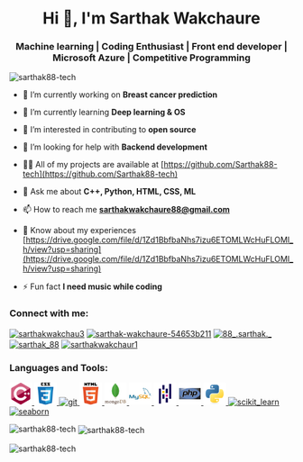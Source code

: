 <h1 align="center">Hi 👋, I'm Sarthak Wakchaure</h1>
<h3 align="center">Machine learning | Coding Enthusiast | Front end developer | Microsoft Azure | Competitive Programming</h3>

<p align="left"> <img src="https://komarev.com/ghpvc/?username=sarthak88-tech&label=Profile%20views&color=0e75b6&style=flat" alt="sarthak88-tech" /> </p>

- 🔭 I’m currently working on **Breast cancer prediction**

- 🌱 I’m currently learning **Deep learning & OS**

- 👯 I’m interested in contributing to **open source**

- 🤝 I’m looking for help with **Backend development**

- 👨‍💻 All of my projects are available at [https://github.com/Sarthak88-tech](https://github.com/Sarthak88-tech)

- 💬 Ask me about **C++, Python, HTML, CSS, ML**

- 📫 How to reach me **sarthakwakchaure88@gmail.com**

- 📄 Know about my experiences [https://drive.google.com/file/d/1Zd1BbfbaNhs7izu6ETOMLWcHuFLOMI_h/view?usp=sharing](https://drive.google.com/file/d/1Zd1BbfbaNhs7izu6ETOMLWcHuFLOMI_h/view?usp=sharing)

- ⚡ Fun fact **I need music while coding**

<h3 align="left">Connect with me:</h3>
<p align="left">
<a href="https://twitter.com/sarthakwakchau3" target="blank"><img align="center" src="https://raw.githubusercontent.com/rahuldkjain/github-profile-readme-generator/master/src/images/icons/Social/twitter.svg" alt="sarthakwakchau3" height="30" width="40" /></a>
<a href="https://linkedin.com/in/sarthak-wakchaure-54653b211" target="blank"><img align="center" src="https://raw.githubusercontent.com/rahuldkjain/github-profile-readme-generator/master/src/images/icons/Social/linked-in-alt.svg" alt="sarthak-wakchaure-54653b211" height="30" width="40" /></a>
<a href="https://instagram.com/88_.sarthak._" target="blank"><img align="center" src="https://raw.githubusercontent.com/rahuldkjain/github-profile-readme-generator/master/src/images/icons/Social/instagram.svg" alt="88_.sarthak._" height="30" width="40" /></a>
<a href="https://www.codechef.com/users/sarthak_88" target="blank"><img align="center" src="https://cdn.jsdelivr.net/npm/simple-icons@3.1.0/icons/codechef.svg" alt="sarthak_88" height="30" width="40" /></a>
<a href="https://www.hackerrank.com/sarthakwakchaur1" target="blank"><img align="center" src="https://raw.githubusercontent.com/rahuldkjain/github-profile-readme-generator/master/src/images/icons/Social/hackerrank.svg" alt="sarthakwakchaur1" height="30" width="40" /></a>
</p>

<h3 align="left">Languages and Tools:</h3>
<p align="left"> <a href="https://www.w3schools.com/cpp/" target="_blank" rel="noreferrer"> <img src="https://raw.githubusercontent.com/devicons/devicon/master/icons/cplusplus/cplusplus-original.svg" alt="cplusplus" width="40" height="40"/> </a> <a href="https://www.w3schools.com/css/" target="_blank" rel="noreferrer"> <img src="https://raw.githubusercontent.com/devicons/devicon/master/icons/css3/css3-original-wordmark.svg" alt="css3" width="40" height="40"/> </a> <a href="https://git-scm.com/" target="_blank" rel="noreferrer"> <img src="https://www.vectorlogo.zone/logos/git-scm/git-scm-icon.svg" alt="git" width="40" height="40"/> </a> <a href="https://www.w3.org/html/" target="_blank" rel="noreferrer"> <img src="https://raw.githubusercontent.com/devicons/devicon/master/icons/html5/html5-original-wordmark.svg" alt="html5" width="40" height="40"/> </a> <a href="https://www.mongodb.com/" target="_blank" rel="noreferrer"> <img src="https://raw.githubusercontent.com/devicons/devicon/master/icons/mongodb/mongodb-original-wordmark.svg" alt="mongodb" width="40" height="40"/> </a> <a href="https://www.mysql.com/" target="_blank" rel="noreferrer"> <img src="https://raw.githubusercontent.com/devicons/devicon/master/icons/mysql/mysql-original-wordmark.svg" alt="mysql" width="40" height="40"/> </a> <a href="https://pandas.pydata.org/" target="_blank" rel="noreferrer"> <img src="https://raw.githubusercontent.com/devicons/devicon/2ae2a900d2f041da66e950e4d48052658d850630/icons/pandas/pandas-original.svg" alt="pandas" width="40" height="40"/> </a> <a href="https://www.php.net" target="_blank" rel="noreferrer"> <img src="https://raw.githubusercontent.com/devicons/devicon/master/icons/php/php-original.svg" alt="php" width="40" height="40"/> </a> <a href="https://www.python.org" target="_blank" rel="noreferrer"> <img src="https://raw.githubusercontent.com/devicons/devicon/master/icons/python/python-original.svg" alt="python" width="40" height="40"/> </a> <a href="https://scikit-learn.org/" target="_blank" rel="noreferrer"> <img src="https://upload.wikimedia.org/wikipedia/commons/0/05/Scikit_learn_logo_small.svg" alt="scikit_learn" width="40" height="40"/> </a> <a href="https://seaborn.pydata.org/" target="_blank" rel="noreferrer"> <img src="https://seaborn.pydata.org/_images/logo-mark-lightbg.svg" alt="seaborn" width="40" height="40"/> </a> </p>

<p><img align="left" src="https://github-readme-stats.vercel.app/api/top-langs?username=sarthak88-tech&show_icons=true&locale=en&layout=compact" alt="sarthak88-tech" /></p>

<p>&nbsp;<img align="center" src="https://github-readme-stats.vercel.app/api?username=sarthak88-tech&show_icons=true&locale=en" alt="sarthak88-tech" /></p>

<p><img align="center" src="https://github-readme-streak-stats.herokuapp.com/?user=sarthak88-tech&" alt="sarthak88-tech" /></p>
